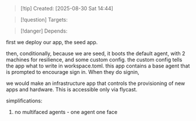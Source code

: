 
>[!tip] Created: [2025-08-30 Sat 14:44]

>[!question] Targets: 

>[!danger] Depends: 

first we deploy our app, the seed app.

then, conditionally, because we are seed, it boots the default agent, with 2 machines for resilience, and some custom config.
the custom config tells the app what to write in workspace.toml.
this app contains a base agent that is prompted to encourage sign in.
When they do signin, 


we would make an infrastructure app that controls the provisioning of new apps and hardware.  This is accessible only via flycast.



simplifications:
1. no multifaced agents - one agent one face